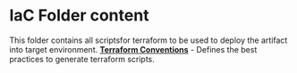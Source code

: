 # IaC Folder content

This folder contains all scriptsfor terraform to be used to deploy the artifact into target environment.
**[Terraform Conventions](./docs/llm/common/terraform.md)** - Defines the best practices to generate terraform scripts.